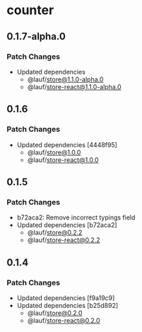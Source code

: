 # counter

## 0.1.7-alpha.0

### Patch Changes

- Updated dependencies
  - @lauf/store@1.1.0-alpha.0
  - @lauf/store-react@1.1.0-alpha.0

## 0.1.6

### Patch Changes

- Updated dependencies [4448f95]
  - @lauf/store@1.0.0
  - @lauf/store-react@1.0.0

## 0.1.5

### Patch Changes

- b72aca2: Remove incorrect typings field
- Updated dependencies [b72aca2]
  - @lauf/store@0.2.2
  - @lauf/store-react@0.2.2

## 0.1.4

### Patch Changes

- Updated dependencies [f9a19c9]
- Updated dependencies [b25d892]
  - @lauf/store@0.2.0
  - @lauf/store-react@0.2.0

